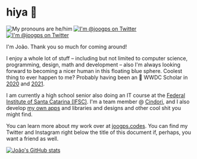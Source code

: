 # hiya 👋
<p>
    <img src="https://shields.io/badge/pronouns-he/him-blue" alt="My pronouns are he/him"/>
    <a href="https://twitter.com/joogps">
        <img src="https://img.shields.io/badge/@joogps-lightgrey.svg?style=social&logo=twitter" alt="I'm @joogps on Twitter" />
    </a>
    <a href="https://instagram.com/joogps">
        <img src="https://img.shields.io/badge/@joogps-lightgrey.svg?style=social&logo=instagram" alt="I'm @joogps on Twitter" />
    </a>
</p>

I'm João. Thank you so much for coming around!

I enjoy a whole lot of stuff – including but not limited to computer science, programming, design, math and development – also I'm always looking forward to becoming a nicer human in this floating blue sphere. Coolest thing to ever happen to me? Probably having been an  WWDC Scholar in [2020](https://github.com/joogps/WWDC-2020) and [2021](https://github.com/joogps/WWDC-2021).

I am currently a high school senior also doing an IT course at the [Federal Institute of Santa Catarina (IFSC)](https://www.ifsc.edu.br). I'm a team member @ [Cindori](https://cindori.org), and I also develop [my own apps](http://twitter.com/MagicDrawApp) and libraries and designs and other cool shit you might find.

You can learn more about my work over at [joogps.codes](https://joogps.codes). You can find my Twitter and Instagram right below the title of this document if, perhaps, you want a friend as well.

[![João's GitHub stats](https://github-readme-stats.vercel.app/api?username=joogps&show_icons=true&theme=algolia)](https://github.com/anuraghazra/github-readme-stats)
